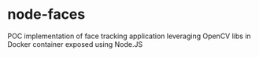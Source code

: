 # node-faces
POC implementation of face tracking application leveraging OpenCV libs in Docker container exposed using Node.JS
